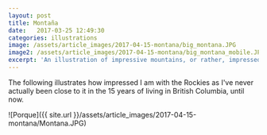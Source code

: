 ```yaml
---
layout: post
title: Montaña
date:   2017-03-25 12:49:30
categories: illustrations
image: /assets/article_images/2017-04-15-montana/big_montana.JPG
image2: /assets/article_images/2017-04-15-montana/big_montana_mobile.JPG
excerpt: 'An illustration of impressive mountains, or rather, impressed humans.'
---
```


The following illustrates how impressed I am with the Rockies as I've never actually been close to it in the 15 years of living in British Columbia, until now.

![Porque]({{ site.url }}/assets/article_images/2017-04-15-montana/Montana.JPG)
